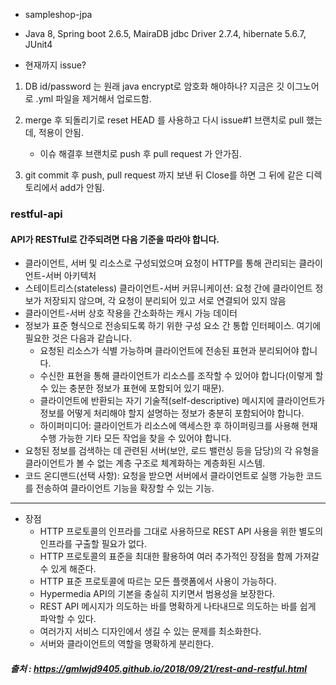 - sampleshop-jpa

- Java 8, Spring boot 2.6.5, MairaDB jdbc Driver 2.7.4, hibernate 5.6.7, JUnit4


- 현재까지 issue?

1. DB id/password 는 원래 java encrypt로 암호화 해야하나? 지금은 깃 이그노어로 .yml 파일을 제거해서 업로드함.

2. merge 후 되돌리기로 reset HEAD 를 사용하고 다시 issue#1 브랜치로 pull 했는데, 적용이 안됨.
    - 이슈 해결후 브랜치로 push 후 pull request 가 안가짐.

3. git commit 후 push, pull request 까지 보낸 뒤 Close를 하면 그 뒤에 같은 디렉토리에서 add가 안됨.


### restful-api

#### API가 RESTful로 간주되려면 다음 기준을 따라야 합니다.

+ 클라이언트, 서버 및 리소스로 구성되었으며 요청이 HTTP를 통해 관리되는 클라이언트-서버 아키텍처
+ 스테이트리스(stateless) 클라이언트-서버 커뮤니케이션: 요청 간에 클라이언트 정보가 저장되지 않으며, 각 요청이 분리되어 있고 서로 연결되어 있지 않음
+ 클라이언트-서버 상호 작용을 간소화하는 캐시 가능 데이터
+ 정보가 표준 형식으로 전송되도록 하기 위한 구성 요소 간 통합 인터페이스. 여기에 필요한 것은 다음과 같습니다.
  + 요청된 리소스가 식별 가능하며 클라이언트에 전송된 표현과 분리되어야 합니다.
  + 수신한 표현을 통해 클라이언트가 리소스를 조작할 수 있어야 합니다(이렇게 할 수 있는 충분한 정보가 표현에 포함되어 있기 때문).
  + 클라이언트에 반환되는 자기 기술적(self-descriptive) 메시지에 클라이언트가 정보를 어떻게 처리해야 할지 설명하는 정보가 충분히 포함되어야 합니다.
  + 하이퍼미디어: 클라이언트가 리소스에 액세스한 후 하이퍼링크를 사용해 현재 수행 가능한 기타 모든 작업을 찾을 수 있어야 합니다.
+ 요청된 정보를 검색하는 데 관련된 서버(보안, 로드 밸런싱 등을 담당)의 각 유형을 클라이언트가 볼 수 없는 계층 구조로 체계화하는 계층화된 시스템.
+ 코드 온디맨드(선택 사항): 요청을 받으면 서버에서 클라이언트로 실행 가능한 코드를 전송하여 클라이언트 기능을 확장할 수 있는 기능. 

--------------------------------------

+ 장점
  + HTTP 프로토콜의 인프라를 그대로 사용하므로 REST API 사용을 위한 별도의 인프라를 구출할 필요가 없다.
  + HTTP 프로토콜의 표준을 최대한 활용하여 여러 추가적인 장점을 함께 가져갈 수 있게 해준다.
  + HTTP 표준 프로토콜에 따르는 모든 플랫폼에서 사용이 가능하다.
  + Hypermedia API의 기본을 충실히 지키면서 범용성을 보장한다.
  + REST API 메시지가 의도하는 바를 명확하게 나타내므로 의도하는 바를 쉽게 파악할 수 있다.
  + 여러가지 서비스 디자인에서 생길 수 있는 문제를 최소화한다.
  + 서버와 클라이언트의 역할을 명확하게 분리한다.

##### 출처 : https://gmlwjd9405.github.io/2018/09/21/rest-and-restful.html
